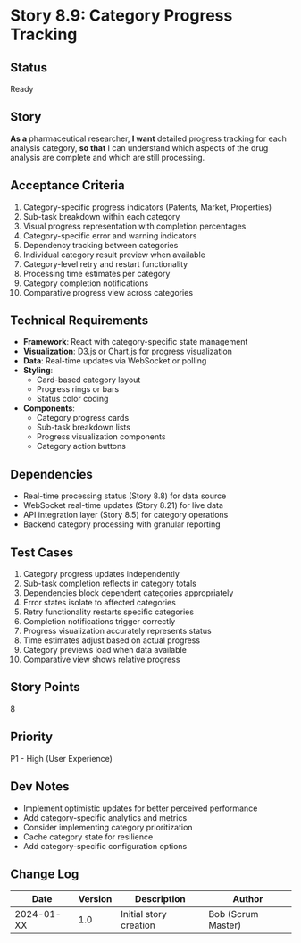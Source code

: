 # Story 8.9: Category Progress Tracking

## Status
Ready

## Story
**As a** pharmaceutical researcher,
**I want** detailed progress tracking for each analysis category,
**so that** I can understand which aspects of the drug analysis are complete and which are still processing.

## Acceptance Criteria
1. Category-specific progress indicators (Patents, Market, Properties)
2. Sub-task breakdown within each category
3. Visual progress representation with completion percentages
4. Category-specific error and warning indicators
5. Dependency tracking between categories
6. Individual category result preview when available
7. Category-level retry and restart functionality
8. Processing time estimates per category
9. Category completion notifications
10. Comparative progress view across categories

## Technical Requirements
- **Framework**: React with category-specific state management
- **Visualization**: D3.js or Chart.js for progress visualization
- **Data**: Real-time updates via WebSocket or polling
- **Styling**:
  - Card-based category layout
  - Progress rings or bars
  - Status color coding
- **Components**:
  - Category progress cards
  - Sub-task breakdown lists
  - Progress visualization components
  - Category action buttons

## Dependencies
- Real-time processing status (Story 8.8) for data source
- WebSocket real-time updates (Story 8.21) for live data
- API integration layer (Story 8.5) for category operations
- Backend category processing with granular reporting

## Test Cases
1. Category progress updates independently
2. Sub-task completion reflects in category totals
3. Dependencies block dependent categories appropriately
4. Error states isolate to affected categories
5. Retry functionality restarts specific categories
6. Completion notifications trigger correctly
7. Progress visualization accurately represents status
8. Time estimates adjust based on actual progress
9. Category previews load when data available
10. Comparative view shows relative progress

## Story Points
8

## Priority
P1 - High (User Experience)

## Dev Notes
- Implement optimistic updates for better perceived performance
- Add category-specific analytics and metrics
- Consider implementing category prioritization
- Cache category state for resilience
- Add category-specific configuration options

## Change Log
| Date | Version | Description | Author |
|------|---------|-------------|--------|
| 2024-01-XX | 1.0 | Initial story creation | Bob (Scrum Master) |